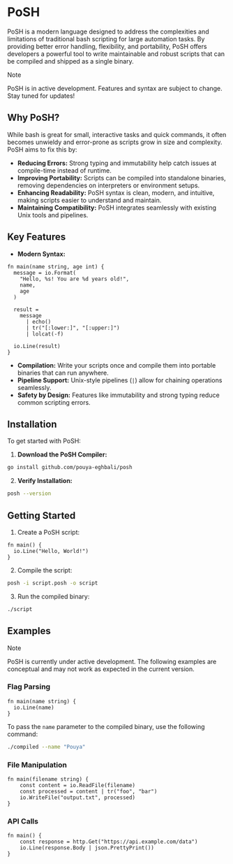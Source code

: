 # PoSH

PoSH is a modern language designed to address the complexities and limitations
of traditional bash scripting for large automation tasks. By providing better
error handling, flexibility, and portability, PoSH offers developers a powerful
tool to write maintainable and robust scripts that can be compiled and shipped
as a single binary.

> [!NOTE]
> PoSH is in active development. Features and syntax are subject to change. Stay
> tuned for updates!

## Why PoSH?

While bash is great for small, interactive tasks and quick commands, it often
becomes unwieldy and error-prone as scripts grow in size and complexity. PoSH
aims to fix this by:

- **Reducing Errors:** Strong typing and immutability help catch issues at
  compile-time instead of runtime.
- **Improving Portability:** Scripts can be compiled into standalone binaries,
  removing dependencies on interpreters or environment setups.
- **Enhancing Readability:** PoSH syntax is clean, modern, and intuitive, making
  scripts easier to understand and maintain.
- **Maintaining Compatibility:** PoSH integrates seamlessly with existing Unix
  tools and pipelines.

## Key Features

- **Modern Syntax:**

```posh
fn main(name string, age int) {
  message = io.Format(
    "Hello, %s! You are %d years old!",
    name,
    age
  )

  result =
    message
      | echo()
      | tr("[:lower:]", "[:upper:]")
      | lolcat(-f)

  io.Line(result)
}
```

- **Compilation:** Write your scripts once and compile them into portable
  binaries that can run anywhere.
- **Pipeline Support:** Unix-style pipelines (`|`) allow for chaining operations
  seamlessly.
- **Safety by Design:** Features like immutability and strong typing reduce
  common scripting errors.

## Installation

To get started with PoSH:

1. **Download the PoSH Compiler:**

```bash
go install github.com/pouya-eghbali/posh
```

2. **Verify Installation:**

```bash
posh --version
```

## Getting Started

1. Create a PoSH script:

```posh
fn main() {
  io.Line("Hello, World!")
}
```

2. Compile the script:

```bash
posh -i script.posh -o script
```

3. Run the compiled binary:

```bash
./script
```

## Examples

> [!NOTE]
> PoSH is currently under active development. The following examples are
> conceptual and may not work as expected in the current version.

### Flag Parsing

```posh
fn main(name string) {
  io.Line(name)
}
```

To pass the `name` parameter to the compiled binary, use the following command:

```bash
./compiled --name "Pouya"
```

### File Manipulation

```posh
fn main(filename string) {
    const content = io.ReadFile(filename)
    const processed = content | tr("foo", "bar")
    io.WriteFile("output.txt", processed)
}
```

### API Calls

```posh
fn main() {
    const response = http.Get("https://api.example.com/data")
    io.Line(response.Body | json.PrettyPrint())
}
```
